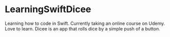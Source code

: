 # LearningSwiftDicee
Learning how to code in Swift. Currently taking an online course on Udemy. Love to learn. 
Dicee is an app that rolls dice by a simple push of a button. 

